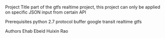 Project Title
part of the gtfs realtime project, this project can only be applied on specific JSON input from certain API

Prerequisites
python 2.7
protocol buffer 
google transit realtime gtfs 

Authors
Ehab Ebeid 
Huixin Rao

